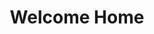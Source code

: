 ---
title: "Welcome Home"
short-description: >
    Silt is a literary publication run by MIT's Department of Urban Studies and Planning. This issue focuses 
    on themes of home, homeland, homesickness, vision of home, creating a home, and much more.
long-description: >
    this is placeholder text that will sit below both the image 
    and the text that introduce the piece. words words words
    words words words words words words words words words
    words words words words words words words words words
    words words words words words words words words words
venue: "Silt Vol. 1"
venue-url: "https://siltmagazine.cargo.site/"
button-text: "Silt"
image: "silt.jpeg"
image-caption: "PhotoTitle: this is a placeholder caption"
file: welcome_home.pdf
slug: silt-url
layout: "writing-lander-inset"
body_class: "writing-landers"
cardsize: "shape1"
column: 1
---